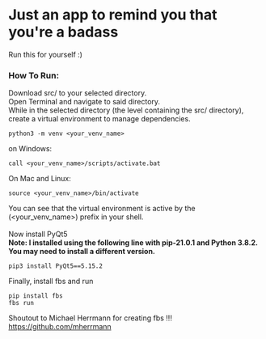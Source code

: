 # Just an app to remind you that you're a badass
Run this for yourself :) </br>

### How To Run:
Download src/ to your selected directory. </br>
Open Terminal and navigate to said directory. </br>
While in the selected directory (the level containing the src/ directory), </br>
create a virtual environment to manage dependencies. </br>
```
python3 -m venv <your_venv_name>
```
on Windows:
```
call <your_venv_name>/scripts/activate.bat
```
On Mac and Linux:
```
source <your_venv_name>/bin/activate
```
You can see that the virtual environment is active by the (<your_venv_name>) prefix in your shell. </br>
</br>
Now install PyQt5 </br>
**Note: I installed using the following line with pip-21.0.1 and Python 3.8.2. You may need to install a different version.** </br>
```
pip3 install PyQt5==5.15.2
```
Finally, install fbs and run
```
pip install fbs
fbs run
```
Shoutout to Michael Herrmann for creating fbs !!! https://github.com/mherrmann
